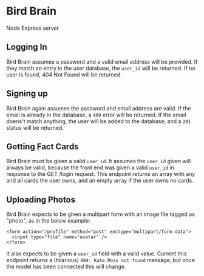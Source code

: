 # Bird Brain
Node Express server


## Logging In
Bird Brain assumes a password and a valid email address will be provided.
If they match an entry in the user database, the `user_id` will be returned.
If no user is found, 404 Not Found will be returned.

## Signing up
Bird Brain again assumes the password and email address are valid.
If the email is already in the database, a `409` error will be returned.
If the email doens't match anything, the user will be added to the database, and a `201` status will be returned.

## Getting Fact Cards
Bird Brain must be given a valid `user_id`.
It assumes the `user_id` given will always be valid, because the front end was given a valid `user_id` in response to the GET /login request.
This endpoint returns an array with any and all cards the user owns, and an empty array if the user owns no cards.

## Uploading Photos
Bird Brain expects to be given a multipart form with an image file tagged as "photo", as in the below example:

```
<form action="/profile" method="post" enctype="multipart/form-data">
  <input type="file" name="avatar" />
</form>
```

It also expects to be given a `user_id` field with a valid value.
Current this endpoint returns a (hilarious) `404: Kate Moss not found` message, but once the model has been connected this will change.